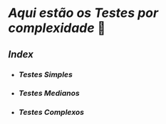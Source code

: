 # _Aqui estão os Testes por complexidade_ :wolf:

## _Index_

- ### _Testes Simples_

- ### _Testes Medianos_

- ### _Testes Complexos_

